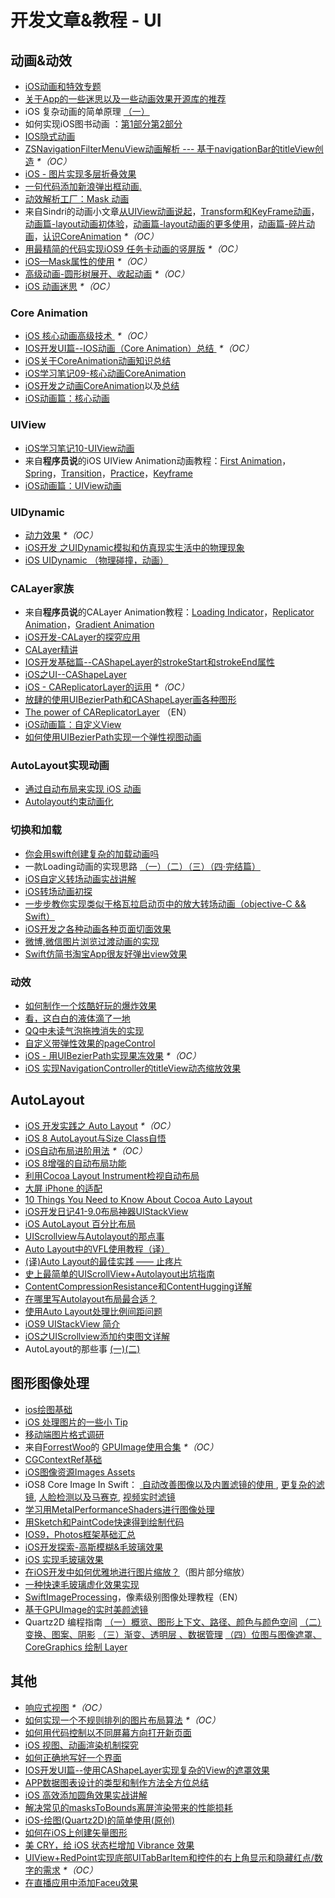 # 开发文章&教程 - UI
## 动画&动效
- [iOS动画和特效专题][1]
- [关于App的一些迷思以及一些动画效果开源库的推荐][2]
- iOS 复杂动画的简单原理 [（一）][3]
- 如何实现iOS图书动画 ：[第1部分][4][第2部分][5]
- [IOS隐式动画][6]
- [ZSNavigationFilterMenuView动画解析 --- 基于navigationBar的titleView创造][7] _\*（OC）_
- [iOS - 图片实现多层折叠效果][8]
- [一句代码添加新浪弹出框动画.][9]
- [动效解析工厂：Mask 动画][10]
- 来自Sindri的动画小文章[从UIView动画说起][11]，[Transform和KeyFrame动画][12]，[动画篇-layout动画初体验][13]，[动画篇-layout动画的更多使用][14]，[动画篇-碎片动画][15]，[认识CoreAnimation][16] _\*（OC）_
- [用最精简的代码实现iOS9 任务卡动画的竖屏版][17] _\*（OC）_
- [iOS—Mask属性的使用][18] _\*（OC）_
- [高级动画-圆形树展开、收起动画][19] _\*（OC）_
- [iOS 动画迷思][20] _\*（OC）_

### Core Animation
- [iOS 核心动画高级技术 ][21] _\*（OC）_
- [IOS开发UI篇--IOS动画（Core Animation）总结 ][22] _\*（OC）_
- [iOS关于CoreAnimation动画知识总结][23]
- [iOS学习笔记09-核心动画CoreAnimation][24]
- [iOS开发之动画CoreAnimation][25]以及[总结][26]
- [iOS动画篇：核心动画][27]

### UIView
- [iOS学习笔记10-UIView动画][28]
- 来自**程序员说**的iOS UIView Animation动画教程：[First Animation][29]，[Spring][30]，[Transition][31]，[Practice][32]，[Keyframe][33]
- [iOS动画篇：UIView动画][34]

### UIDynamic
- [动力效果][35] _\*（OC）_
- [iOS开发 之UIDynamic模拟和仿真现实生活中的物理现象][36]
- [iOS UIDynamic （物理碰撞，动画）][37]

### CALayer家族
- 来自**程序员说**的CALayer Animation教程：[Loading Indicator][38]，[Replicator Animation][39]，[Gradient Animation][40]
- [iOS开发-CALayer的探究应用][41]
- [CALayer精讲][42]
- [IOS开发基础篇--CAShapeLayer的strokeStart和strokeEnd属性][43]
- [iOS之UI--CAShapeLayer][44]
- [iOS - CAReplicatorLayer的运用][45] _\*（OC）_
 - [放肆的使用UIBezierPath和CAShapeLayer画各种图形][46]
- [The power of CAReplicatorLayer][47] （EN）
- [iOS动画篇：自定义View][48]
- [如何使用UIBezierPath实现一个弹性视图动画][49]

### AutoLayout实现动画
- [通过自动布局来实现 iOS 动画][50]
- [Autolayout约束动画化][51]

### 切换和加载
- [你会用swift创建复杂的加载动画吗][52]
- 一款Loading动画的实现思路 [（一）][53][（二）][54][（三）][55][（四·完结篇）][56]
- [iOS自定义转场动画实战讲解][57]
- [iOS转场动画初探][58]
- [一步步教你实现类似于格瓦拉启动页中的放大转场动画（objective-C && Swift）][59]
- [iOS开发之各种动画各种页面切面效果][60]
- [微博,微信图片浏览过渡动画的实现][61]
- [Swift仿简书淘宝App很友好弹出view效果][62]

### 动效
- [如何制作一个炫酷好玩的爆炸效果][63]
- [看，这白白的液体滴了一地][64]
- [QQ中未读气泡拖拽消失的实现][65]
- [自定义带弹性效果的pageControl][66]
- [iOS - 用UIBezierPath实现果冻效果][67] _\*（OC）_
- [iOS 实现NavigationController的titleView动态缩放效果][68]

## AutoLayout
- [iOS 开发实践之 Auto Layout][69] _\*（OC）_
- [iOS 8 AutoLayout与Size Class自悟][70]
- [iOS自动布局进阶用法][71] _\*（OC）_
- [iOS 8增强的自动布局功能][72]
- [利用Cocoa Layout Instrument检视自动布局][73]
- [大屏 iPhone 的适配][74]
- [10 Things You Need to Know About Cocoa Auto Layout][75]
- [iOS开发日记41-9.0布局神器UIStackView][76]
- [iOS AutoLayout 百分比布局][77]
- [UIScrollview与Autolayout的那点事][78]
- [Auto Layout中的VFL使用教程（译）][79]
- [(译)Auto Layout的最佳实践 —— 止疼片][80]
- [史上最简单的UIScrollView+Autolayout出坑指南][81]
- [ContentCompressionResistance和ContentHugging详解][82]
- [在哪里写Autolayout布局最合适？][83]
- [使用Auto Layout处理比例间距问题][84]
- [iOS9 UIStackView 简介][85]
- [iOS之UIScrollview添加约束图文详解][86]
- AutoLayout的那些事 [(一)][87][(二)][88]

## 图形图像处理
- [ios绘图基础][89]
- [iOS 处理图片的一些小 Tip][90]
- [移动端图片格式调研][91]
- 来自[ForrestWoo][92]的 [GPUImage使用合集][93] _\*（OC）_ 
- [CGContextRef基础][94]
- [iOS图像资源Images Assets][95]
- iOS8 Core Image In Swift： [ 自动改善图像以及内置滤镜的使用 ][96], [更复杂的滤镜][97], [人脸检测以及马赛克][98], [视频实时滤镜][99]
- [学习用MetalPerformanceShaders进行图像处理][100]
- [用Sketch和PaintCode快速得到绘制代码][101]
- [IOS9，Photos框架基础汇总][102]
- [iOS开发探索-高斯模糊&毛玻璃效果][103]
- [iOS 实现毛玻璃效果][104]
- [在iOS开发中如何优雅地进行图片缩放？][105]（图片部分缩放）
- [一种快速毛玻璃虚化效果实现][106]
- [SwiftImageProcessing][107]，像素级别图像处理教程（EN）
- [基于GPUImage的实时美颜滤镜][108]
- Quartz2D 编程指南 [（一）概览、图形上下文、路径、颜色与颜色空间][109] [（二）变换、图案、阴影][110] [（三）渐变、透明层 、数据管理][111] [（四）位图与图像遮罩、CoreGraphics 绘制 Layer][112]

## 其他
- [响应式视图][113] _\*（OC）_
- [如何实现一个不规则排列的图片布局算法][114] _\*（OC）_
- [如何用代码控制以不同屏幕方向打开新页面][115]
- [iOS 视图、动画渲染机制探究][116]
- [如何正确地写好一个界面][117]
- [IOS开发UI篇--使用CAShapeLayer实现复杂的View的遮罩效果][118]
- [APP数据图表设计的类型和制作方法全方位总结][119]
- [iOS 高效添加圆角效果实战讲解][120]
- [解决常见的masksToBounds离屏渲染带来的性能损耗][121]
- [iOS-绘图(Quartz2D)的简单使用(原创)][122]
- [如何在iOS上创建矢量图形][123]
- [美 CRY，给 iOS 状态栏增加 Vibrance 效果][124]
- [UIView+RedPoint实现底部UITabBarItem和控件的右上角显示和隐藏红点/数字的需求][125] _\*（OC）_
- [在直播应用中添加Faceu效果][126]


[1]:	http://liuyanwei.jumppo.com/2015/10/29/iOS-animation-0.html
[2]:	http://www.jianshu.com/p/69449e6bdc14 "关于App的一些迷思以及一些动画效果开源库的推荐"
[3]:	http://www.jianshu.com/p/909ffa37dffa "iOS 复杂动画的简单原理（一）"
[4]:	http://www.devtf.cn/?p=1127 "如何实现iOS图书动画:第1部分"
[5]:	http://www.devtf.cn/?p=1129 "如何实现iOS图书动画-第2部分"
[6]:	http://www.goofyy.com/blog/ios%E9%9A%90%E5%BC%8F%E5%8A%A8%E7%94%BB/ "IOS隐式动画"
[7]:	http://www.jianshu.com/p/50f66a1136de "ZSNavigationFilterMenuView动画解析 --- 基于navigationBar的titleView创造"
[8]:	http://www.jianshu.com/p/4b26a1f641a3 "iOS - 图片实现多层折叠效果"
[9]:	http://bihongbo.com/2015/08/19/sinaAnimation/ "一句代码添加新浪弹出框动画."
[10]:	http://www.jianshu.com/p/3c925a1609f8 "动效解析工厂：Mask 动画"
[11]:	http://www.jianshu.com/p/6e326068edeb "动画篇-从UIView动画说起"
[12]:	http://www.jianshu.com/p/a071bba99a1b "动画篇-Transform和KeyFrame动画"
[13]:	http://www.jianshu.com/p/71603eece322 "动画篇-layout动画初体验"
[14]:	http://www.jianshu.com/p/2a8787919794 "动画篇-layout动画的更多使用"
[15]:	http://www.jianshu.com/p/e189696dd535 "动画篇-碎片动画"
[16]:	http://www.jianshu.com/p/3d220b9a20f5 "iOS动画-认识CoreAnimation"
[17]:	http://iosxxx.com/blog/2016-02-25-%E7%94%A8%E6%9C%80%E7%B2%BE%E7%AE%80%E7%9A%84%E5%AE%9E%E7%8E%B0iOS9-%E4%BB%BB%E5%8A%A1%E5%8D%A1%E5%8A%A8%E7%94%BB%E7%9A%84%E7%AB%96%E5%B1%8F%E7%89%88.html "用最精简的代码实现iOS9 任务卡动画的竖屏版"
[18]:	http://www.cnblogs.com/gardenLee/p/5371377.html "iOS—Mask属性的使用"
[19]:	http://www.henishuo.com/coreanimation-tree-circle-expend/ "高级动画-圆形树展开、收起动画"
[20]:	http://www.jianshu.com/p/94f90cc74817 "iOS 动画迷思"
[21]:	http://wiki.jikexueyuan.com/project/ios-core-animation/
[22]:	http://blog.csdn.net/yixiangboy/article/details/47016829 "IOS开发UI篇--IOS动画（Core Animation）总结"
[23]:	http://www.cnblogs.com/wujy/p/5203995.html "iOS关于CoreAnimation动画知识总结"
[24]:	http://www.cnblogs.com/liutingIOS/p/5368536.html "iOS学习笔记09-核心动画CoreAnimation"
[25]:	http://blog.treney.com/index.php/archives/CoreAnimation2.html "iOS开发之动画CoreAnimation 总结"
[26]:	http://blog.treney.com/index.php/archives/CoreAnimation2.html "iOS开发之动画CoreAnimation 总结"
[27]:	http://www.jianshu.com/p/d05d19f70bac "iOS动画篇：核心动画"
[28]:	http://www.cnblogs.com/liutingIOS/p/5368799.html "iOS学习笔记10-UIView动画"
[29]:	http://www.devtalking.com/articles/uiview-first-animation/ "iOS UIView Animation - First Animation"
[30]:	http://www.devtalking.com/articles/uiview-spring-animation/ "iOS UIView Animation - Spring"
[31]:	http://www.devtalking.com/articles/uiview-transition-animation/ "iOS UIView Animation - Transition"
[32]:	http://www.devtalking.com/articles/uiview-animation-practice/ "iOS UIView Animation - Practice"
[33]:	http://www.devtalking.com/articles/uiview-keyframe-animation/ "iOS UIView Animation - Keyframe"
[34]:	http://www.jianshu.com/p/5abc038e4d94 "iOS动画篇：UIView动画"
[35]:	http://www.cnblogs.com/chengy134/p/5391214.html "动力效果"
[36]:	http://blog.treney.com/index.php/archives/UIDynamic.html "iOS开发 之UIDynamic模拟和仿真现实生活中的物理现象"
[37]:	http://www.jianshu.com/p/b2200a2bed53 "iOS UIDynamic （物理碰撞，动画）"
[38]:	http://www.devtalking.com/articles/calayer-animation-loading-lndicator/ "CALayer Animation - Loading Indicator"
[39]:	http://www.devtalking.com/articles/calayer-animation-replicator-animation/ "CALayer Animation - Replicator Animation"
[40]:	http://www.devtalking.com/articles/calayer-animation-gradient-animation/ "CALayer Animation - Gradient Animation"
[41]:	http://www.jianshu.com/p/76a23aca1c5b "iOS开发-CALayer的探究应用"
[42]:	http://www.henishuo.com/calayer-learning/
[43]:	http://blog.csdn.net/yixiangboy/article/details/50662704 "IOS开发基础篇--CAShapeLayer的strokeStart和strokeEnd属性"
[44]:	http://www.cnblogs.com/goodboy-heyang/p/5185575.html "iOS之UI--CAShapeLayer"
[45]:	http://www.jianshu.com/p/a927157ac62a "iOS - CAReplicatorLayer的运用"
[46]:	http://www.jianshu.com/p/c5cbb5e05075 "放肆的使用UIBezierPath和CAShapeLayer画各种图形"
[47]:	http://iostuts.io/2015/10/04/the-power-of-careplicatorlayer/
[48]:	http://www.jianshu.com/p/9ac974756f77 "iOS动画篇：自定义View"
[49]:	http://hechen.info/2015/12/02/Elastic-view-animation-using-UIBezierPath/ "如何使用UIBezierPath实现一个弹性视图动画"
[50]:	https://realm.io/cn/news/gotocph-marin-todorov-auto-layout-animations-ios/ "通过自动布局来实现 iOS 动画"
[51]:	http://www.cocoachina.com/ios/20160331/15841.html
[52]:	http://www.cocoachina.com/swift/20150906/13327.html
[53]:	http://www.jianshu.com/p/1c6a2de68753 "一款Loading动画的实现思路（一）"
[54]:	http://www.jianshu.com/p/0dac1208a7ad "一款Loading动画的实现思路（二）"
[55]:	http://www.jianshu.com/p/56448d3d3596 "一款Loading动画的实现思路（三）"
[56]:	http://www.jianshu.com/p/41f277682c91 "一款Loading动画的实现思路（四·完结篇）"
[57]:	http://www.jianshu.com/p/ea0132738057 "iOS自定义转场动画实战讲解"
[58]:	http://www.cnblogs.com/hxwj/p/5069806.html "iOS转场动画初探"
[59]:	http://www.jianshu.com/p/8c29fce5a994 "一步步教你实现类似于格瓦拉启动页中的放大转场动画（objective-C && Swift）"
[60]:	http://www.cnblogs.com/shouce/p/5376975.html "iOS开发之各种动画各种页面切面效果"
[61]:	http://lemtter.com/2016/02/02/%E5%BE%AE%E5%8D%9A-%E5%BE%AE%E4%BF%A1%E5%9B%BE%E7%89%87%E6%B5%8F%E8%A7%88%E8%BF%87%E6%B8%A1%E5%8A%A8%E7%94%BB%E7%9A%84%E5%AE%9E%E7%8E%B0/
[62]:	http://www.jianshu.com/p/01a420681ca9 "Swift仿简书淘宝App很友好弹出view效果"
[63]:	http://xxycode.com/ru-he-zhi-zuo-ge-xuan-ku-hao-wan-de-bao-zha-xiao-guo-2/
[64]:	http://pandara.xyz/2015/11/24/ios_water_drop/ "看，这白白的液体滴了一地"
[65]:	http://www.cnblogs.com/CyanStone/p/5111178.html "QQ中未读气泡拖拽消失的实现（参照一位年轻牛B的博主的思路自己实现了一下）"
[66]:	http://www.cnblogs.com/CyanStone/p/5123759.html "自定义带弹性效果的pageControl"
[67]:	http://www.jianshu.com/p/21db20189c40 "iOS - 用UIBezierPath实现果冻效果"
[68]:	http://www.jianshu.com/p/bcf3d692f99d "iOS 实现NavigationController的titleView动态缩放效果"
[69]:	http://xuexuefeng.com/autolayout/
[70]:	http://www.hmttommy.com/2014/12/05/AutoLayout/
[71]:	http://www.cnblogs.com/dsxniubility/p/4266581.html
[72]:	http://mp.weixin.qq.com/s?__biz=MjM5OTM0MzIwMQ==&mid=206448996&idx=3&sn=895663ec96a8469820b54b6536975340#rd
[73]:	http://www.cocoachina.com/ios/20151105/13927.html
[74]:	http://blog.ibireme.com/2014/09/16/adapted_to_iphone6/ "大屏 iPhone 的适配"
[75]:	http://southpeak.github.io/blog/2015/08/31/translate-10-things-you-need-to-know-about-cocoa-auto-layout/
[76]:	http://www.cnblogs.com/Twisted-Fate/p/4923326.html "iOS开发日记41-9.0布局神器UIStackView"
[77]:	http://liumh.com/2015/09/27/ios-autolayout-multiplier/ "iOS AutoLayout 百分比布局"
[78]:	http://adad184.com/2015/12/01/scrollview-under-autolayout/ "UIScrollview与Autolayout的那点事"
[79]:	http://mmmmmax.wang/2015/12/11/Auto-Layout-Visual-Format-Language-Tutorial/ "Auto Layout中的VFL使用教程（译）"
[80]:	http://www.calios.gq/2015/12/14/%EF%BC%BB%E8%AF%91%EF%BC%BDAuto-Layout%E7%9A%84%E6%9C%80%E4%BD%B3%E5%AE%9E%E8%B7%B5-%E2%80%94%E2%80%94-%E6%AD%A2%E7%96%BC%E7%89%87/ "［译］Auto Layout的最佳实践 —— 止疼片"
[81]:	http://bestswifter.com/blog/2015/12/21/shi-shang-zui-jian-dan-de-uiscrollview-plus-autolayoutchu-keng-zhi-nan/ "史上最简单的UIScrollView+Autolayout出坑指南"
[82]:	http://summertreee.github.io/blog/2015/12/13/contentcompressionresistancehe-contenthuggingxiang-jie/ "ContentCompressionResistance和ContentHugging详解"
[83]:	http://reviewcode.cn/article.html?reviewId=14
[84]:	http://www.cocoachina.com/ios/20160322/15725.html
[85]:	http://swift.gg/2016/03/31/ios9-uistackview-guide-swift/ "iOS9 UIStackView 简介"
[86]:	http://www.jianshu.com/p/e4a12061776d "iOS之UIScrollview添加约束图文详解"
[87]:	http://www.jianshu.com/p/b7f42327a8dd "AutoLayout的那些事(一)"
[88]:	http://www.jianshu.com/p/fe722e3abb38 "AutoLayout的那些事(二)"
[89]:	http://liuyanwei.jumppo.com/2015/07/25/ios-draw-base.html
[90]:	http://blog.ibireme.com/2015/11/02/ios_image_tips/ "iOS 处理图片的一些小 Tip"
[91]:	http://blog.ibireme.com/2015/11/02/mobile_image_benchmark/
[92]:	http://www.cnblogs.com/salam/ "ForrestWoo"
[93]:	http://www.cnblogs.com/salam/tag/GPUImage/
[94]:	https://mp.weixin.qq.com/s?__biz=MzAwMjYwMTAwNw==&mid=402342027&idx=1&sn=ba413699626cf1880e33f10a183a343c&scene=1&srcid=1130XiEHdiK5oNxdxzzL7CD7&key=ff7411024a07f3eb866bf44c61ee35e19fa0fb581392747ff93ab9adcc0007fb6f5d843d1fe8cf93ac2be933ed3575de&ascene=0&uin=MjY5MzMxNTMwMQ==
[95]:	http://www.cnblogs.com/jgCho/p/5089009.html "iOS图像资源Images Assets"
[96]:	http://blog.csdn.net/zhangao0086/article/details/39012231 "自动改善图像以及内置滤镜的使用"
[97]:	http://blog.csdn.net/zhangao0086/article/details/39120331 "iOS8 Core Image In Swift：更复杂的滤镜"
[98]:	http://blog.csdn.net/zhangao0086/article/details/39253707 "iOS8 Core Image In Swift：人脸检测以及马赛克"
[99]:	http://blog.csdn.net/zhangao0086/article/details/39433519 "iOS8 Core Image In Swift：视频实时滤镜"
[100]:	http://www.jianshu.com/p/b1f242cfe9ee "学习用MetalPerformanceShaders进行图像处理"
[101]:	http://www.jianshu.com/p/d01110c80495 "用Sketch和PaintCode快速得到绘制代码"
[102]:	http://ms.csdn.net/geek/56031
[103]:	http://www.jianshu.com/p/6dd0eab888a6 "iOS开发探索-高斯模糊&毛玻璃效果"
[104]:	http://www.cnblogs.com/arvin-sir/p/5131358.html "iOS 实现毛玻璃效果"
[105]:	http://www.jianshu.com/p/af2d471f7b9c "在iOS开发中如何优雅地进行图片缩放？"
[106]:	http://wingjay.com/2016/03/12/%E4%B8%80%E7%A7%8D%E5%BF%AB%E9%80%9F%E6%AF%9B%E7%8E%BB%E7%92%83%E8%99%9A%E5%8C%96%E6%95%88%E6%9E%9C%E5%AE%9E%E7%8E%B0/
[107]:	https://github.com/skyfe79/SwiftImageProcessing "SwiftImageProcessing"
[108]:	http://www.jianshu.com/p/945fc806a9b4 "基于GPUImage的实时美颜滤镜"
[109]:	http://xuyafei.cn/post/cocoatouch/quartz2d-bian-cheng-zhi-nan-gai-lan-tu-xing-shang-xia-wen-lu-jing-yan-se-yu-yan-se-kong-jian "Quartz2D 编程指南（一）概览、图形上下文、路径、颜色与颜色空间"
[110]:	http://xuyafei.cn/post/cocoatouch/quartz2d-bian-cheng-zhi-nan-er-bian-huan-tu-an-yin-ying "Quartz2D 编程指南（二）变换、图案、阴影"
[111]:	http://xuyafei.cn/post/cocoatouch/quartz2d-bian-cheng-zhi-nan-san-jian-bian-tou-ming-ceng-shu-ju-guan-li "Quartz2D 编程指南（三）渐变、透明层 、数据管理"
[112]:	http://xuyafei.cn/post/cocoatouch/quartz2d-bian-cheng-zhi-nan-si-wei-tu-yu-tu-xiang-zhe-zhao-coregraphics-hui-zhi-layer "Quartz2D 编程指南（四）位图与图像遮罩、CoreGraphics 绘制 Layer"
[113]:	http://objccn.io/issue-22-5/
[114]:	http://kittenyang.com/layout-algorithm
[115]:	https://lvwenhan.com/ios/458.html
[116]:	http://segmentfault.com/a/1190000004164291 "iOS 视图、动画渲染机制探究"
[117]:	http://oncenote.com/2015/12/08/How-to-build-UI/ "如何正确地写好一个界面"
[118]:	http://blog.csdn.net/yixiangboy/article/details/50485250 "IOS开发UI篇--使用CAShapeLayer实现复杂的View的遮罩效果"
[119]:	http://www.uisdc.com/app-chart-design-summary "APP数据图表设计的类型和制作方法全方位总结"
[120]:	http://www.jianshu.com/p/f970872fdc22 "iOS 高效添加圆角效果实战讲解"
[121]:	http://zyden.vicp.cc/zycornerradius/
[122]:	http://www.cnblogs.com/start-ios/p/5293564.html "iOS-绘图(Quartz2D)的简单使用(原创)"
[123]:	http://www.cocoachina.com/ios/20160330/15826.html
[124]:	http://www.jianshu.com/p/50b6ec391749 "美 CRY，给 iOS 状态栏增加 Vibrance 效果"
[125]:	https://segmentfault.com/a/1190000005112043 "UIView+RedPoint实现底部UITabBarItem和控件的右上角显示和隐藏红点/数字的需求"
[126]:	http://www.jianshu.com/p/ba1f79f8f6fa "在直播应用中添加Faceu效果"